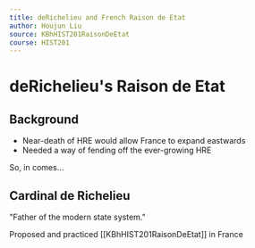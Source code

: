 ```yaml
---
title: deRichelieu and French Raison de Etat
author: Houjun Liu
source: KBhHIST201RaisonDeEtat
course: HIST201
---
```


# deRichelieu's Raison de Etat

## Background
* Near-death of HRE would allow France to expand eastwards
* Needed a way of fending off the ever-growing HRE

So, in comes...

## Cardinal de Richelieu
"Father of the modern state system."

Proposed and practiced [[KBhHIST201RaisonDeEtat]] in France

